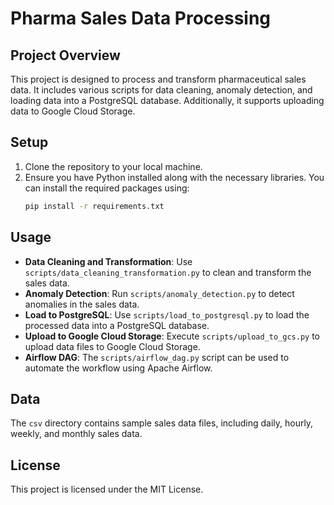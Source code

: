# Pharma Sales Data Processing

## Project Overview

This project is designed to process and transform pharmaceutical sales data. It includes various scripts for data cleaning, anomaly detection, and loading data into a PostgreSQL database. Additionally, it supports uploading data to Google Cloud Storage.

## Setup

1. Clone the repository to your local machine.
2. Ensure you have Python installed along with the necessary libraries. You can install the required packages using:
   ```bash
   pip install -r requirements.txt
   ```

## Usage

- **Data Cleaning and Transformation**: Use `scripts/data_cleaning_transformation.py` to clean and transform the sales data.
- **Anomaly Detection**: Run `scripts/anomaly_detection.py` to detect anomalies in the sales data.
- **Load to PostgreSQL**: Use `scripts/load_to_postgresql.py` to load the processed data into a PostgreSQL database.
- **Upload to Google Cloud Storage**: Execute `scripts/upload_to_gcs.py` to upload data files to Google Cloud Storage.
- **Airflow DAG**: The `scripts/airflow_dag.py` script can be used to automate the workflow using Apache Airflow.

## Data

The `csv` directory contains sample sales data files, including daily, hourly, weekly, and monthly sales data.

## License

This project is licensed under the MIT License.
